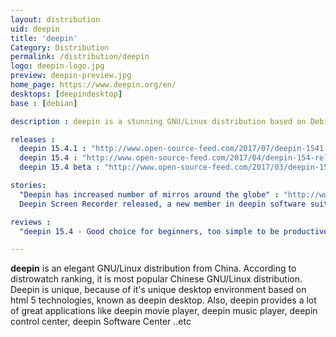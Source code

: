 ```yaml
---
layout: distribution
uid: deepin
title: 'deepin'
Category: Distribution
permalink: /distribution/deepin
logo: deepin-logo.jpg
preview: deepin-preview.jpg
home_page: https://www.deepin.org/en/
desktops: [deepindesktop]
base : [debian]

description : deepin is a stunning GNU/Linux distribution based on Debian. It brings a beautiful desktop environment called deepin. Stories, updates and other highlights on deepin.

releases :
  deepin 15.4.1 : "http://www.open-source-feed.com/2017/07/deepin-1541-unveiled-with-launcher-mini.html"
  deepin 15.4 : "http://www.open-source-feed.com/2017/04/deepin-154-released-with-fresh-look-and.html"
  deepin 15.4 beta : "http://www.open-source-feed.com/2017/03/deepin-154-beta-released-with.html"

stories:
  "Deepin has increased number of mirros around the globe" : "http://www.open-source-feed.com/2017/07/deepin-has-increased-number-of-mirrors.html"
  Deepin Screen Recorder released, a new member in deepin software suite : http://www.open-source-feed.com/2017/03/deepin-screen-recorder-released-new.html

reviews :
  "deepin 15.4 - Good choice for beginners, too simple to be productive" : "http://www.open-source-feed.com/2017/05/deepin-154-good-choice-for-beginners.html"

---
```


**deepin** is an elegant GNU/Linux distribution from China. According to distrowatch ranking, it is most popular Chinese GNU/Linux distribution. Deepin is unique, because of it's unique desktop environment based on html 5 technologies, known as deepin desktop. Also, deepin provides a lot of great applications like deepin movie player, deepin music player, deepin control center, deepin Software Center ..etc
